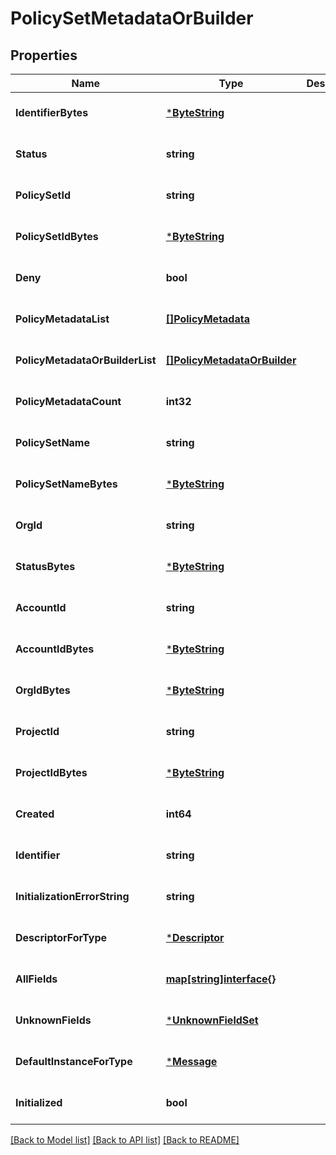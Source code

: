 # PolicySetMetadataOrBuilder

## Properties
Name | Type | Description | Notes
------------ | ------------- | ------------- | -------------
**IdentifierBytes** | [***ByteString**](ByteString.md) |  | [optional] [default to null]
**Status** | **string** |  | [optional] [default to null]
**PolicySetId** | **string** |  | [optional] [default to null]
**PolicySetIdBytes** | [***ByteString**](ByteString.md) |  | [optional] [default to null]
**Deny** | **bool** |  | [optional] [default to null]
**PolicyMetadataList** | [**[]PolicyMetadata**](PolicyMetadata.md) |  | [optional] [default to null]
**PolicyMetadataOrBuilderList** | [**[]PolicyMetadataOrBuilder**](PolicyMetadataOrBuilder.md) |  | [optional] [default to null]
**PolicyMetadataCount** | **int32** |  | [optional] [default to null]
**PolicySetName** | **string** |  | [optional] [default to null]
**PolicySetNameBytes** | [***ByteString**](ByteString.md) |  | [optional] [default to null]
**OrgId** | **string** |  | [optional] [default to null]
**StatusBytes** | [***ByteString**](ByteString.md) |  | [optional] [default to null]
**AccountId** | **string** |  | [optional] [default to null]
**AccountIdBytes** | [***ByteString**](ByteString.md) |  | [optional] [default to null]
**OrgIdBytes** | [***ByteString**](ByteString.md) |  | [optional] [default to null]
**ProjectId** | **string** |  | [optional] [default to null]
**ProjectIdBytes** | [***ByteString**](ByteString.md) |  | [optional] [default to null]
**Created** | **int64** |  | [optional] [default to null]
**Identifier** | **string** |  | [optional] [default to null]
**InitializationErrorString** | **string** |  | [optional] [default to null]
**DescriptorForType** | [***Descriptor**](Descriptor.md) |  | [optional] [default to null]
**AllFields** | [**map[string]interface{}**](interface{}.md) |  | [optional] [default to null]
**UnknownFields** | [***UnknownFieldSet**](UnknownFieldSet.md) |  | [optional] [default to null]
**DefaultInstanceForType** | [***Message**](Message.md) |  | [optional] [default to null]
**Initialized** | **bool** |  | [optional] [default to null]

[[Back to Model list]](../README.md#documentation-for-models) [[Back to API list]](../README.md#documentation-for-api-endpoints) [[Back to README]](../README.md)

